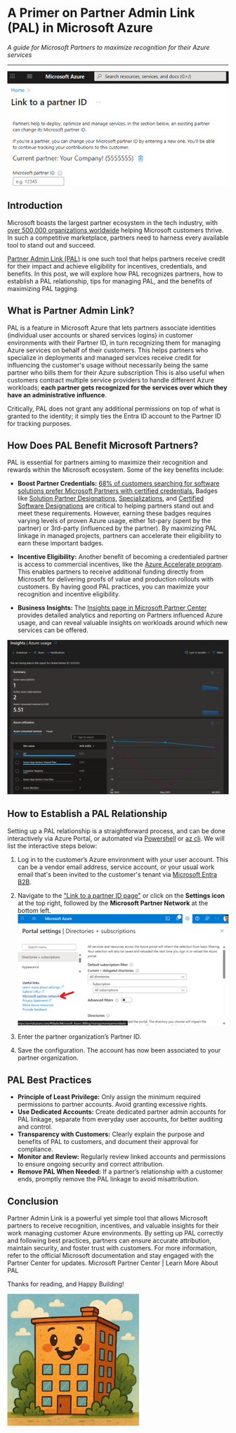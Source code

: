 # A Primer on Partner Admin Link (PAL) in Microsoft Azure

*A guide for Microsoft Partners to maximize recognition for their Azure services*

---

![Partner Admin Link can be configured in the Microsoft Azure Portal](../assets/images/2025-08-08-Primer-Partner-Admin-Link/pal-config-screenshot.png)

## Introduction

Microsoft boasts the largest partner ecosystem in the tech industry, with [over 500,000 organizations worldwide](https://blogs.microsoft.com/blog/2025/03/24/microsoft-at-50-the-journey-and-future-of-the-partner-ecosystem/) helping Microsoft customers thrive. In such a competitive marketplace, partners need to harness every available tool to stand out and succeed. 

[Partner Admin Link (PAL)](https://learn.microsoft.com/en-us/azure/cost-management-billing/manage/link-partner-id) is one such tool that helps partners receive credit for their impact and achieve eligibility for incentives, credentials, and benefits. In this post, we will explore how PAL recognizes partners, how to establish a PAL relationship, tips for managing PAL, and the benefits of maximizing PAL tagging.

## What is Partner Admin Link?

PAL is a feature in Microsoft Azure that lets partners associate identities (individual user accounts or shared services logins) in customer environments with their Partner ID, in turn recognizing them for managing Azure services on behalf of their customers. This helps partners who specialize in deployments and managed services receive credit for influencing the customer's usage without necessarily being the same partner who bills them for their Azure subscription This is also useful when customers contract multiple service providers to handle different Azure workloads; **each partner gets recognized for the services over which they have an administrative influence**.

Critically, PAL does not grant any additional permissions on top of what is granted to the identity; it simply ties the Entra ID account to the Partner ID for tracking purposes.

## How Does PAL Benefit Microsoft Partners?

PAL is essential for partners aiming to maximize their recognition and rewards within the Microsoft ecosystem. Some of the key benefits include:

- **Boost Partner Credentials:** [68% of customers searching for software solutions prefer Microsoft Partners with certified credentials.](https://learn.microsoft.com/en-us/partner-center/referrals/solutions-partner-certified-software-designations-benefits#overview-of-benefits) Badges like [Solution Partner Designations](https://learn.microsoft.com/en-us/partner-center/membership/introduction-to-pcs), [Specializations](https://learn.microsoft.com/en-us/partner-center/membership/specializations), and [Certified Software Designations](https://learn.microsoft.com/en-us/partner-center/referrals/solutions-partner-certified-software-designations-introduction) are critical to helping partners stand out and meet these requirements. However, earning these badges requires varying levels of proven Azure usage, either 1st-pary (spent by the partner) or 3rd-party (influenced by the partner). By maximizing PAL linkage in managed projects, partners can accelerate their eligibility to earn these important badges.

- **Incentive Eligibility:** Another benefit of becoming a credentialed partner is access to commercial incentives, like the [Azure Accelerate program](https://partner.microsoft.com/en-us/partnership/azure-offerings). This enables partners to receive additional funding directly from Microsoft for delivering proofs of value and production rollouts with customers. By having good PAL practices, you can maximize your recognition and incentive eligibility.

- **Business Insights:** The [Insights page in Microsoft Partner Center](https://partner.microsoft.com/en-us/dashboard/insights/partnerinsights/azureusage) provides detailed analytics and reporting on Partners influenced Azure usage, and can reveal valuable insights on workloads around which new services can be offered.

![Screenshot of a Partner's influenced Azure usage.](../assets/images/2025-08-08-Primer-Partner-Admin-Link/pal-insights.png)


## How to Establish a PAL Relationship

Setting up a PAL relationship is a straightforward process, and can be done interactively via Azure Portal, or automated via [Powershell](https://learn.microsoft.com/en-us/azure/cost-management-billing/manage/link-partner-id#use-powershell-to-link-to-a-new-partner-id) or [az cli](https://learn.microsoft.com/en-us/azure/cost-management-billing/manage/link-partner-id#use-the-azure-cli-to-link-to-a-new-partner-id). We will list the interactive steps below:

1. Log in to the customer’s Azure environment with your user account. This can be a vendor email address, service account, or your usual work email that's been invited to the customer's tenant via [Microsoft Entra B2B](https://learn.microsoft.com/en-us/entra/external-id/user-properties).

2. Navigate to the ["Link to a partner ID page"](https://portal.azure.com/#view/Microsoft_Azure_Billing/ManagementPartnerBlade) or click on the **Settings icon** at the top right, followed by the **Microsoft Partner Network** at the bottom left.
![Find the link in the Azure Portal](../assets/images/2025-08-08-Primer-Partner-Admin-Link/pal-portal.png)

3. Enter the partner organization’s Partner ID.

4. Save the configuration. The account has now been associated to your partner organization.


## PAL Best Practices

- **Principle of Least Privilege:** Only assign the minimum required permissions to partner accounts. Avoid granting excessive rights.
- **Use Dedicated Accounts:** Create dedicated partner admin accounts for PAL linkage, separate from everyday user accounts, for better auditing and control.
- **Transparency with Customers:** Clearly explain the purpose and benefits of PAL to customers, and document their approval for compliance.
- **Monitor and Review:** Regularly review linked accounts and permissions to ensure ongoing security and correct attribution.
- **Remove PAL When Needed:** If a partner’s relationship with a customer ends, promptly remove the PAL linkage to avoid misattribution.

## Conclusion

Partner Admin Link is a powerful yet simple tool that allows Microsoft partners to receive recognition, incentives, and valuable insights for their work managing customer Azure environments. By setting up PAL correctly and following best practices, partners can ensure accurate attribution, maintain security, and foster trust with customers. For more information, refer to the official Microsoft documentation and stay engaged with the Partner Center for updates.
Microsoft Partner Center | Learn More About PAL



Thanks for reading, and Happy Building!

<img src="../assets/images/happy-building.png" alt="Happy Building" width="300"/>